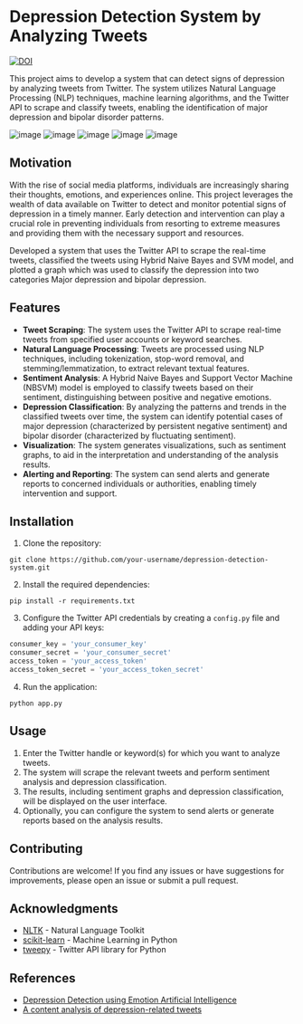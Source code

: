 <!--
# Depression-Detection-System-by-Analyzing-Tweets
Developed a system that uses the Twitter API to scrape the real-time tweets, classified the tweets using Hybrid
Naive Bayes and SVM model, and plotted a graph which was used to classify the depression into two categories
Major depression and bipolar depression.

![image](https://user-images.githubusercontent.com/20738263/145753373-3154b226-0d6b-401b-8bf2-246277f5991b.png)
![image](https://user-images.githubusercontent.com/20738263/145753413-e9cdd294-dc3f-4028-acb4-677d85818a94.png)
![image](https://user-images.githubusercontent.com/20738263/145753441-6953e800-3993-4707-86d0-0f49c5dd0751.png)
![image](https://user-images.githubusercontent.com/20738263/145753465-30a08396-cdbf-43aa-a370-fd9deaf93491.png)
![image](https://user-images.githubusercontent.com/20738263/145753488-2f683996-92c0-41ee-88aa-06caf72dec89.png)


# Dpds

This project was generated with [Angular CLI](https://github.com/angular/angular-cli) version 1.7.4.

## Development server

Run `ng serve` for a dev server. Navigate to `http://localhost:4200/`. The app will automatically reload if you change any of the source files.

## Build

Run `ng build` to build the project. The build artifacts will be stored in the `dist/` directory. Use the `-prod` flag for a production build.

## Further help

To get more help on the Angular CLI use `ng help` or go check out the [Angular CLI README](https://github.com/angular/angular-cli/blob/master/README.md).

-->

# Depression Detection System by Analyzing Tweets

[![DOI](https://img.shields.io/badge/DOI-10.2139%2Fssrn.3358809-blue.svg)](https://dx.doi.org/10.2139/ssrn.3358809)

This project aims to develop a system that can detect signs of depression by analyzing tweets from Twitter. The system utilizes Natural Language Processing (NLP) techniques, machine learning algorithms, and the Twitter API to scrape and classify tweets, enabling the identification of major depression and bipolar disorder patterns.

![image](https://user-images.githubusercontent.com/20738263/145753373-3154b226-0d6b-401b-8bf2-246277f5991b.png)
![image](https://user-images.githubusercontent.com/20738263/145753413-e9cdd294-dc3f-4028-acb4-677d85818a94.png)
![image](https://user-images.githubusercontent.com/20738263/145753441-6953e800-3993-4707-86d0-0f49c5dd0751.png)
![image](https://user-images.githubusercontent.com/20738263/145753465-30a08396-cdbf-43aa-a370-fd9deaf93491.png)
![image](https://user-images.githubusercontent.com/20738263/145753488-2f683996-92c0-41ee-88aa-06caf72dec89.png)

## Motivation

With the rise of social media platforms, individuals are increasingly sharing their thoughts, emotions, and experiences online. This project leverages the wealth of data available on Twitter to detect and monitor potential signs of depression in a timely manner. Early detection and intervention can play a crucial role in preventing individuals from resorting to extreme measures and providing them with the necessary support and resources.

Developed a system that uses the Twitter API to scrape the real-time tweets, classified the tweets using Hybrid Naive Bayes and SVM model, and plotted a graph which was used to classify the depression into two categories Major depression and bipolar depression.

## Features

- **Tweet Scraping**: The system uses the Twitter API to scrape real-time tweets from specified user accounts or keyword searches.
- **Natural Language Processing**: Tweets are processed using NLP techniques, including tokenization, stop-word removal, and stemming/lemmatization, to extract relevant textual features.
- **Sentiment Analysis**: A Hybrid Naive Bayes and Support Vector Machine (NBSVM) model is employed to classify tweets based on their sentiment, distinguishing between positive and negative emotions.
- **Depression Classification**: By analyzing the patterns and trends in the classified tweets over time, the system can identify potential cases of major depression (characterized by persistent negative sentiment) and bipolar disorder (characterized by fluctuating sentiment).
- **Visualization**: The system generates visualizations, such as sentiment graphs, to aid in the interpretation and understanding of the analysis results.
- **Alerting and Reporting**: The system can send alerts and generate reports to concerned individuals or authorities, enabling timely intervention and support.

## Installation

1. Clone the repository:

```
git clone https://github.com/your-username/depression-detection-system.git
```

2. Install the required dependencies:

```
pip install -r requirements.txt
```

3. Configure the Twitter API credentials by creating a `config.py` file and adding your API keys:

```python
consumer_key = 'your_consumer_key'
consumer_secret = 'your_consumer_secret'
access_token = 'your_access_token'
access_token_secret = 'your_access_token_secret'
```

4. Run the application:

```
python app.py
```

## Usage

1. Enter the Twitter handle or keyword(s) for which you want to analyze tweets.
2. The system will scrape the relevant tweets and perform sentiment analysis and depression classification.
3. The results, including sentiment graphs and depression classification, will be displayed on the user interface.
4. Optionally, you can configure the system to send alerts or generate reports based on the analysis results.

## Contributing

Contributions are welcome! If you find any issues or have suggestions for improvements, please open an issue or submit a pull request.

## Acknowledgments

- [NLTK](https://www.nltk.org/) - Natural Language Toolkit
- [scikit-learn](https://scikit-learn.org/) - Machine Learning in Python
- [tweepy](https://www.tweepy.org/) - Twitter API library for Python

## References

- [Depression Detection using Emotion Artificial Intelligence](https://ieeexplore.ieee.org/document/8324195)
- [A content analysis of depression-related tweets](https://www.sciencedirect.com/science/article/pii/S0747563215301787)
